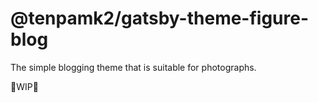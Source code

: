 # @tenpamk2/gatsby-theme-figure-blog

The simple blogging theme that is suitable for photographs.

🚧WIP🚧
